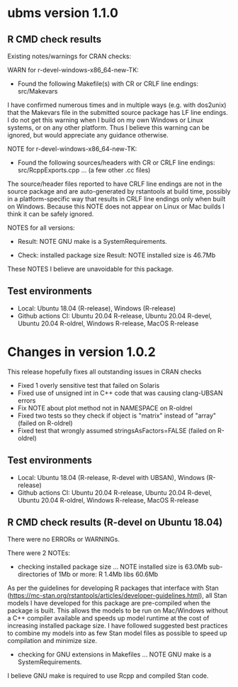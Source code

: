 # ubms version 1.1.0

## R CMD check results

Existing notes/warnings for CRAN checks:

WARN for r-devel-windows-x86_64-new-TK: 

* Found the following Makefile(s) with CR or CRLF line endings:
    src/Makevars

I have confirmed numerous times and in multiple ways (e.g. with dos2unix) that the Makevars file in the submitted source package has LF line endings.
I do not get this warning when I build on my own Windows or Linux systems, or on any other platform. Thus I believe this warning can be ignored, but would appreciate any guidance otherwise.

NOTE for r-devel-windows-x86_64-new-TK: 

* Found the following sources/headers with CR or CRLF line endings:
     src/RcppExports.cpp
     ... (a few other .cc files)

The source/header files reported to have CRLF line endings are not in the source package and are auto-generated by rstantools at build time, possibly in a platform-specific way that results in CRLF line endings only when built on Windows. Because this NOTE does not appear on Linux or Mac builds I think it can be safely ignored.

NOTES for all versions:

* Result: NOTE
    GNU make is a SystemRequirements. 

* Check: installed package size
  Result: NOTE
     installed size is 46.7Mb

These NOTES I believe are unavoidable for this package.

## Test environments

* Local: Ubuntu 18.04 (R-release), Windows (R-release)
* Github actions CI: Ubuntu 20.04 R-release, Ubuntu 20.04 R-devel, 
  Ubuntu 20.04 R-oldrel, Windows R-release, MacOS R-release

# Changes in version 1.0.2

This release hopefully fixes all outstanding issues in CRAN checks

* Fixed 1 overly sensitive test that failed on Solaris
* Fixed use of unsigned int in C++ code that was causing clang-UBSAN errors
* Fix NOTE about plot method not in NAMESPACE on R-oldrel
* Fixed two tests so they check if object is "matrix" instead of "array" (failed on R-oldrel)
* Fixed test that wrongly assumed stringsAsFactors=FALSE (failed on R-oldrel)

## Test environments

* Local: Ubuntu 18.04 (R-release, R-devel with UBSAN), Windows (R-release)
* Github actions CI: Ubuntu 20.04 R-release, Ubuntu 20.04 R-devel, 
  Ubuntu 20.04 R-oldrel, Windows R-release, MacOS R-release

## R CMD check results (R-devel on Ubuntu 18.04)

There were no ERRORs or WARNINGs. 

There were 2 NOTEs:

* checking installed package size ... NOTE
  installed size is 63.0Mb
  sub-directories of 1Mb or more:
    R      1.4Mb
    libs  60.6Mb

As per the guidelines for developing R packages that interface with Stan (https://mc-stan.org/rstantools/articles/developer-guidelines.html), all Stan models I have developed for this package are pre-compiled when the package is built. This allows the models to be run on Mac/Windows without a C++ compiler available and speeds up model runtime at the cost of increasing installed package size. I have followed suggested best practices to combine my models into as few Stan model files as possible to speed up compilation and minimize size.

* checking for GNU extensions in Makefiles ... NOTE
  GNU make is a SystemRequirements.

I believe GNU make is required to use Rcpp and compiled Stan code.
